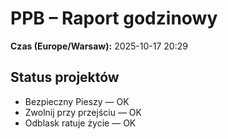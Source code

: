 # PPB – Raport godzinowy
**Czas (Europe/Warsaw):** 2025-10-17 20:29

## Status projektów
- Bezpieczny Pieszy — OK
- Zwolnij przy przejściu — OK
- Odblask ratuje życie — OK

